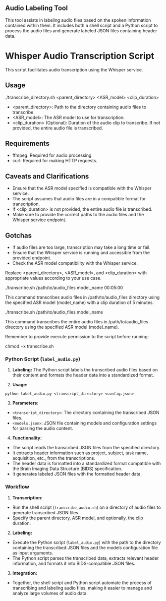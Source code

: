 
## Audio Labeling Tool

This tool assists in labeling audio files based on the spoken information contained within them. It includes both a shell script and a Python script to process the audio files and generate labeled JSON files containing header data.



# Whisper Audio Transcription Script

This script facilitates audio transcription using the Whisper service.

## Usage

./transcribe_directory.sh <parent_directory> <ASR_model> <clip_duration>

- <parent_directory>: Path to the directory containing audio files to transcribe.
- <ASR_model>: The ASR model to use for transcription.
- <clip_duration> (Optional): Duration of the audio clip to transcribe. If not provided, the entire audio file is transcribed.

## Requirements

- ffmpeg: Required for audio processing.
- curl: Required for making HTTP requests.

## Caveats and Clarifications

- Ensure that the ASR model specified is compatible with the Whisper service.
- The script assumes that audio files are in a compatible format for transcription.
- If <clip_duration> is not provided, the entire audio file is transcribed.
- Make sure to provide the correct paths to the audio files and the Whisper service endpoint.

## Gotchas

- If audio files are too large, transcription may take a long time or fail.
- Ensure that the Whisper service is running and accessible from the provided endpoint.
- Check the ASR model compatibility with the Whisper service.

Replace <parent_directory>, <ASR_model>, and <clip_duration> with appropriate values according to your use case.

./transcribe.sh /path/to/audio_files model_name 00:05:00

This command transcribes audio files in /path/to/audio_files directory using the specified ASR model (model_name) with a clip duration of 5 minutes.

./transcribe.sh /path/to/audio_files model_name

This command transcribes the entire audio files in /path/to/audio_files directory using the specified ASR model (model_name).

Remember to provide execute permission to the script before running:

chmod +x transcribe.sh


### Python Script (`label_audio.py`)

1. **Labeling:** The Python script labels the transcribed audio files based on their content and formats the header data into a standardized format.

2. **Usage:**

`python label_audio.py <transcript_directory> <config.json>`


3. **Parameters:**
- `<transcript_directory>`: The directory containing the transcribed JSON files.
- `<models.json>`: JSON file containing models and configuration settings for parsing the audio content.

4. **Functionality:**
- The script reads the transcribed JSON files from the specified directory.
- It extracts header information such as project, subject, task name, acquisition, etc., from the transcriptions.
- The header data is formatted into a standardized format compatible with the Brain Imaging Data Structure (BIDS) specification.
- It generates labeled JSON files with the formatted header data.

### Workflow

1. **Transcription:**
- Run the shell script (`transcribe_audio.sh`) on a directory of audio files to generate transcribed JSON files.
- Specify the parent directory, ASR model, and optionally, the clip duration.

2. **Labeling:**
- Execute the Python script (`label_audio.py`) with the path to the directory containing the transcribed JSON files and the models configuration file as input arguments.
- The Python script parses the transcribed data, extracts relevant header information, and formats it into BIDS-compatible JSON files.

3. **Integration:**
- Together, the shell script and Python script automate the process of transcribing and labeling audio files, making it easier to manage and analyze large volumes of audio data.
